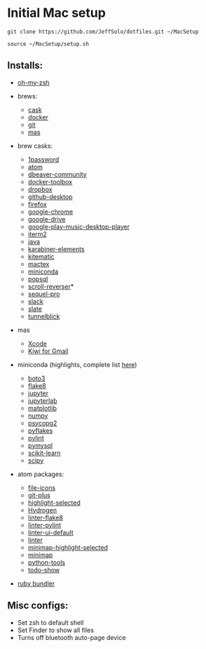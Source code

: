 # Initial Mac setup

`git clone https://github.com/JeffSolo/dotfiles.git ~/MacSetup`

`source ~/MacSetup/setup.sh`

## Installs:
* [oh-my-zsh](https://github.com/robbyrussell/oh-my-zsh)
* brews:
  * [cask](https://caskroom.github.io)
  * [docker](https://www.docker.com)
  * [git](https://git-scm.com)
  * [mas](https://github.com/mas-cli/mas)

* brew casks:
  * [1password](https://1password.com)
  * [atom](https://atom.io)
  * [dbeaver-community](http://dbeaver.jkiss.org)
  * [docker-toolbox](https://www.docker.com/products/docker-toolbox)
  * [dropbox](https://www.dropbox.com)
  * [github-desktop](https://desktop.github.com)
  * [firefox](https://www.mozilla.org/en-US/firefox/new/)
  * [google-chrome](https://www.google.com/chrome/index.html)
  * [google-drive](https://www.google.com/drive/)
  * [google-play-music-desktop-player](https://www.googleplaymusicdesktopplayer.com)
  * [iterm2](https://www.iterm2.com)
  * [java](https://www.java.com/en/)
  * [karabiner-elements](https://github.com/tekezo/Karabiner-Elements)
  * [kitematic](https://kitematic.com)
  * [mactex](https://www.tug.org/mactex/)
  * [miniconda](https://conda.io/miniconda.html)
  * [popsql](https://popsql.io/)
  * [scroll-reverser](https://pilotmoon.com/scrollreverser/)*
  * [sequel-pro](https://www.sequelpro.com)
  * [slack](https://slack.com)
  * [slate](https://github.com/jigish/slate)
  * [tunnelblick](https://tunnelblick.net)

* mas
  * [Xcode](https://developer.apple.com/xcode/)
  * [Kiwi for Gmail](http://www.kiwiforgmail.com)

* miniconda (highlights, complete list [here](./packages/conda.yml))
  * [boto3](https://boto3.readthedocs.io/en/latest/)
  * [flake8](http://flake8.pycqa.org/en/latest/)
  * [jupyter](http://jupyter.org)
  * [jupyterlab](https://github.com/jupyterlab/jupyterlab)
  * [matplotlib](https://matplotlib.org)
  * [numpy](http://www.numpy.org)
  * [psycopg2](http://initd.org/psycopg/)
  * [pyflakes](https://pypi.python.org/pypi/pyflakes)
  * [pylint](https://www.pylint.org)
  * [pymysql](https://pymysql.readthedocs.io/en/latest/)
  * [scikit-learn](http://scikit-learn.org/stable/)
  * [scipy](https://www.scipy.org)

* atom packages:
  * [file-icons](https://atom.io/packages/file-icons)
  * [git-plus](https://atom.io/packages/git-plus)
  * [highlight-selected](https://atom.io/packages/highlight-selected)
  * [Hydrogen](https://github.com/nteract/hydrogen)
  * [linter-flake8](https://atom.io/packages/linter-flake8)
  * [linter-pylint](https://atom.io/packages/linter-pylint)
  * [linter-ui-default](https://atom.io/packages/linter-ui-default)
  * [linter](https://atom.io/packages/linter)
  * [minimap-highlight-selected](https://github.com/atom-minimap/minimap-highlight-selected)
  * [minimap](https://atom.io/packages/minimap)
  * [python-tools](https://atom.io/packages/python-tools)
  * [todo-show](https://atom.io/packages/todo-show)
* [ruby bundler](http://bundler.io)

## Misc configs:
* Set zsh to default shell
* Set Finder to show all files
* Turns off bluetooth auto-page device
